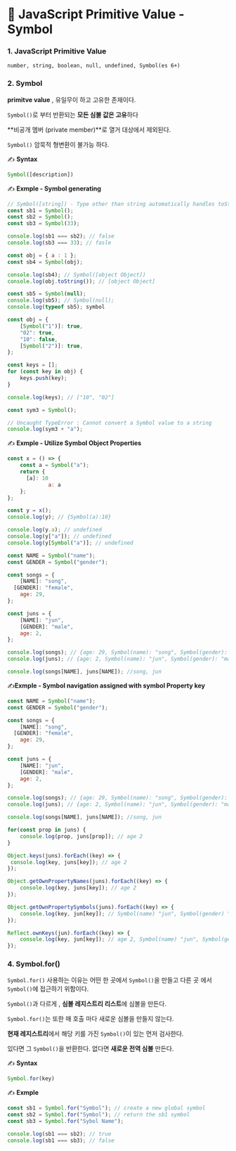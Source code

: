 # 📄 JavaScript Primitive Value - Symbol

### 1. JavaScript Primitive Value

`number, string, boolean, null, undefined, Symbol(es 6+)`

### 2. Symbol

**primitve value** , 유일무이 하고 고유한 존재이다.

`Symbol()`로 부터 반환되는 **모든 심볼 값은 고유**하다

**비공개 멤버 \(private member\)**로 열거 대상에서 제외된다.

`Symbol()` 암묵적 형변환이 불가능 하다.

✍ **Syntax**

```javascript
Symbol([description])
```

✍ **Exmple - Symbol generating**

```javascript
// Symbol([string]) - Type other than string automatically handles toString()
const sb1 = Symbol();
const sb2 = Symbol();
const sb3 = Symbol(33);

console.log(sb1 === sb2); // false
console.log(sb3 === 33); // fasle

const obj = { a : 1 };
const sb4 = Symbol(obj);

console.log(sb4); // Symbol([object Object])
console.log(obj.toString()); // [object Object]

const sb5 = Symbol(null);
console.log(sb5); // Symbol(null);
console.log(typeof sb5); symbol 
```

```javascript
const obj = {
    [Symbol("1")]: true,
    "02": true,
    "10": false,
    [Symbol("2")]: true,
};

const keys = [];
for (const key in obj) {
	keys.push(key);
}

console.log(keys); // ["10", "02"]
```

```javascript
const sym3 = Symbol();

// Uncaught TypeError : Cannot convert a Symbol value to a string
console.log(sym3 + "a");
```

✍ **Exmple - Utilize Symbol Object Properties**

```javascript
const x = () => {
	const a = Symbol("a");
    return {
      [a]: 10
			 a: a 
	};
};

const y = x();
console.log(y); // {Symbol(a):10}

console.log(y.a); // undefined
console.log(y["a"]); // undefined
console.log(y[Symbol("a")]; // undefined
```

```javascript
const NAME = Symbol("name");
const GENDER = Symbol("gender");

const songs = {
	[NAME]: "song",
  [GENDER]: "female",
	age: 29,
};

const juns = {
	[NAME]: "jun",
	[GENDER]: "male",
	age: 2,
};

console.log(songs); // {age: 29, Symbol(name): "song", Symbol(gender): "female"}
console.log(juns); // {age: 2, Symbol(name): "jun", Symbol(gender): "male"}

console.log(songs[NAME], juns[NAME]); //song, jun 
```

✍**Exmple - Symbol navigation assigned with symbol Property key**

```javascript
const NAME = Symbol("name");
const GENDER = Symbol("gender");

const songs = {
	[NAME]: "song",
  [GENDER]: "female",
	age: 29,
};

const juns = {
	[NAME]: "jun",
	[GENDER]: "male",
	age: 2,
};

console.log(songs); // {age: 29, Symbol(name): "song", Symbol(gender): "female"}
console.log(juns); // {age: 2, Symbol(name): "jun", Symbol(gender): "male"}

console.log(songs[NAME], juns[NAME]); //song, jun 

for(const prop in juns) {
	console.log(prop, juns[prop]); // age 2
}

Object.keys(juns).forEach((key) => {
 console.log(key, juns[key]); // age 2
});

Object.getOwnPropertyNames(juns).forEach((key) => {
	console.log(key, juns[key]); // age 2
});

Object.getOwnPropertySymbols(juns).forEach((key) => {
	console.log(key, jun[key]); // Symbol(name) "jun", Symbol(gender) "male"
});

Reflect.ownKeys(jun).forEach((key) => {
	console.log(key, jun[key]); // age 2, Symbol(name) "jun", Symbol(gender) "male"
});
```

### 4. Symbol.for\(\)

`Symbol.for()` 사용하는 이유는 어떤 한 곳에서 `Symbol()`을 만들고 다른 곳 에서 `Symbol()`에 접근하기 위함이다.

`Symbol()`과 다르게 , **심볼 레지스트리 리스트**에 심볼을 만든다.

`Symbol.for()`는 또한 매 호출 마다 새로운 심볼을 만들지 않는다.

**현재 레지스트리**에서 해당 키를 가진 `Symbol()`이 있는 먼저 검사한다.

있다면 그 `Symbol()`을 반환한다. 없다면 **새로운 전역 심볼** 만든다.

✍ **Syntax**

```javascript
Symbol.for(key)
```

✍ **Exmple**

```javascript
const sb1 = Symbol.for("Symbol"); // create a new global symbol
const sb2 = Symbol.for("Symbol"); // return the sb1 symbol
const sb3 = Symbol.for("Sybol Name");

console.log(sb1 === sb2); // true 
console.log(sb1 === sb3); // false
```

